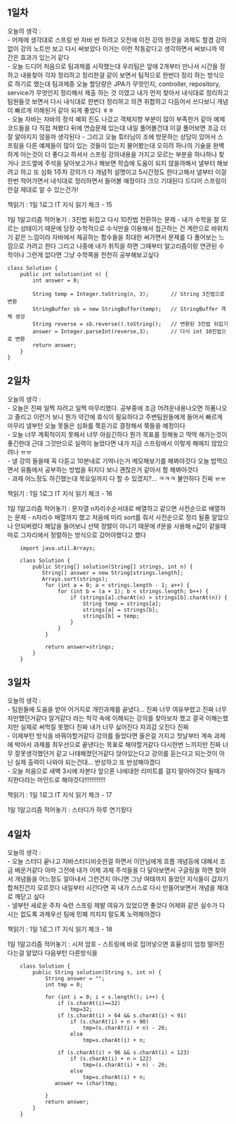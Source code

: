 
## 1일차 

오늘의 생각 :   
    - 어제에 생각대로 스프링 반 자바 반 하려고 오전에 이전 강의 한것을 과제도 할겸 강의 없이 강의 노트만 보고 다시 써보았다 이거는 이런 작동같다고 생각하면서 써보니까 약간은 효과가 있는거 같다   
    - 오늘 드디어 처음으로 팀과제를 시작했는대 우리팀은 앞에 2개부터 만나서 시간을 정하고 내용찾아 각자 정리하고 정리한걸 같이 보면서 팀적으로 한번더 정리 하는 방식으로 하기로 했는대  팀과제중 오늘 할당량은 JPA가 무엇인지, controller, repository, service가 무엇인지 정리해서 제출 하는 것 이였고 내가 먼저 찾아서 내식대로 정리하고 팀원들것 보면서 다시 내식대로 한번더 정리하고 의견 취합하고 다듬어서 쓰다보니 개념이 빠르게 이해된거 같아 되게 좋았다 ㅎㅎ   
    - 오늘 자바는 자바의 정석 예외 진도 나갔고 객체지향 부분이 많이 부족한거 같아 예제 코드들을 다 직접 쳐봤다 뒤에 연습문제 있는대 내일 풀어볼건대 이걸 풀어보면 조금 더 잘 알아지지 않을까 생각된다
    - 그리고 오늘 튜터님이 조에 방문하는 상담이 있어서 스프링을 다른 예제들이 많이 있는 것들이 있는지 물어봤는대 오히려 하나의 기술을 완벽하게 아는것이 더 좋다고 하셔서 스프링 강의내용을 가지고 모르는 부분을 하나하나 찾거나 코드옆에 주석을 달아보고거나 해보면 학습에 도움이 되지 않을까해서 낼부터 해보려고 하고 또 심화 1주차 강의가 다 개념적 설명이고 5시간정도 한다고해서 낼부터 이걸 한번 적어가면서 내식대로 정리하면서 들어볼 예정이다 크으 기대된다 드디어 스프링이란걸 제대로 알 수 있는건가!   
    
    
책읽기 : 1일 1로그 IT 지식 읽기 체크 - 15
    
1일 1알고리즘 적어놓기 : 3진법 뒤집고 다시 10진법 전환하는 문제 - 내가 수학을 잘 모르는 상태이기 때문에 당장 수학적으로 수식만을 이용해서 접근하는 건 계란으로 바위치기 같은 느낌이라 자바에서 제공하는 함수들을 최대한 써가면서 문제를 다 풀어보는 느낌으로 가려고 한다 그리고 나중에 내가 취직을 하면 그때부터 알고리즘이랑 연관된 수학이나 그런게 없다면 그냥 수학쪽을 천천히 공부해보고싶다 

    class Solution {
        public int solution(int n) {
            int answer = 0;

            String temp = Integer.toString(n, 3);       // String 3진법으로 변환
            StringBuffer sb = new StringBuffer(temp);   // StringBuffer 객체 생성
            String reverse = sb.reverse().toString();   // 변환된 3진법 뒤집기
            answer = Integer.parseInt(reverse,3);       // 다시 int 10진법으로 변환
            return answer;
        }
    }


## 2일차 

오늘의 생각 :   
    - 오늘은 진짜 일찍 자려고 일찍 마무리했다. 공부중에 조금 어려운내용나오면 하품나오고 졸리고 이런거 보니 뭔가 약간에 휴식이 필요하다고 주변팀원들에게 들어서 빠르게 마무리 낼부턴 오늘 못들은 심화를 쭉듣기로 결정해서 쭉들을 예정이다   
    - 오늘 너무 계획적이지 못해서 너무 아쉽긴하다 뭔가 목표를 정해놓고 딱딱 해가는것이 좋긴한대 근대 그것만으로 실력이 늘었다면 내가 지금 스프링에서 이렇게 해매지 않았으려나 ㅠㅠ   
    - 낼 강의 들을때 꼭 다듣고 10분내로 기억나는거 메모해보기를 해봐야것다 오늘 밥먹으면서 유튭에서 공부하는 방법을 뒤지다 보니 괜찮은거 같아서 함 해봐야것다    
    - 과제 어느정도 하긴했는대 목요일까지 다 할 수 있겠지?... ㅋㅋㅋ 불안하다 진짜 ㅠㅠ   
    
책읽기 : 1일 1로그 IT 지식 읽기 체크 - 16
    
1일 1알고리즘 적어놓기 :  문자열 n자리수순서대로 배열하고 같으면 사전순으로 배열하는 문제 - n자리수 배열까지 했고 처음에 미리 sort를 줘서 사전순으로 정리 될줄 알았으나 안되버렸다 해답을 들어보니 선택 정렬이 아니기 때문에 if문을 사용해 n값이 같을때 따로 그자리에서 정렬하는 방식으로 갔어야했다고 했다 

        import java.util.Arrays;

        class Solution {
            public String[] solution(String[] strings, int n) {
               String[] answer = new String[strings.length];           
               Arrays.sort(strings);
                for (int a = 0; a < strings.length - 1; a++) {
                    for (int b = (a + 1); b < strings.length; b++) {
                        if (strings[a].charAt(n) > strings[b].charAt(n)) {
                            String temp = strings[a];
                            strings[a] = strings[b];
                            strings[b] = temp;
                        }
                    }
                }       

                return answer=strings;
            }
        }


## 3일차 

오늘의 생각 :   
    - 팀원들에 도움을 받아 어거지로 개인과제를 끝냈다... 진짜 너무 여유부렸고 진짜 너무 자만했던거같다 알거같다 라는 착각 속에 이해되는 강의를 찾아보자 했고 결국 이해는했지만 실제로 써먹질 못했다 진짜 내가 너무 싫어진다 자괴감 오진다 진짜    
    - 이제부턴 방식을 바꿔야할거같다 강의를 들었다면 들은걸 가지고 첫날부터 계속 과제에 박아서 과제를 최우선으로 끝낸다는 목표로 해야할거같다 다시한번 느끼지만 진짜 너무 잘못생각했던거 같고 나태해졌던거같다 앉아있는다고 강의를 듣는다고 되는것이 아닌 실제 출력이 나와야 되는건대... 반성하고 또 반성해야겠다   
    - 오늘 처음으로 새벽 3시에 자본다 앞으론 나에대한 리미트를 걸지 말아야것다 될때가지한다라는 마인드로 해야것다!!!!!!!!!!!!    
    
책읽기 : 1일 1로그 IT 지식 읽기 체크 - 17
    
1일 1알고리즘 적어놓기 :  스터디가 하루 연기됬다 


## 4일차 

오늘의 생각 :   
    - 오늘 스터디 끝나고 자바스터디비슷한걸 하면서 이안님에게 흐름 개념등에 대해서 조금 배운거같다 아마 그전에 내가 어제 과제 주석들을 다 달아보면서 구글링을 하면 찾아서 개념들을 어느정도 알아내서 그런건지 아니면 그냥 여태까지 들었던 지식들이 갑자기 합쳐진건지 모르것다 내일부터 시간다면 꼭 내가 스스로 다시 만들어보면서 개념을 제대로 깨닫고 싶다   
    - 낼부턴 새로운 주차 숙련 스프링 제발 여유가 있었으면 좋것다 어제와 같은 실수가 다시는 없도록 과제우선 팀에 민폐 끼치지 말도록 노력해야겠다   
    
책읽기 : 1일 1로그 IT 지식 읽기 체크 - 18
    
1일 1알고리즘 적어놓기 :  시저 암호 - 스트링에 바로 집어넣으면 효율성이 엄청 떨어진다는걸 알았다 다음부턴 다른방식을 


        class Solution {
            public String solution(String s, int n) {
                String answer = "";
                int tmp = 0;

                for (int i = 0; i < s.length(); i++) {
                    if (s.charAt(i)==32)
                        tmp=32;
                    if (s.charAt(i) > 64 && s.charAt(i) < 91)
                        if (s.charAt(i) + n > 90)
                            tmp=(s.charAt(i) + n) - 26;
                        else
                            tmp=s.charAt(i) + n;

                    if (s.charAt(i) > 96 && s.charAt(i) < 123)
                        if (s.charAt(i) + n > 122)
                            tmp=(s.charAt(i) + n) - 26;
                        else
                            tmp=s.charAt(i) + n;
                   answer += (char)tmp;

                }
                return answer;
            }
        }
